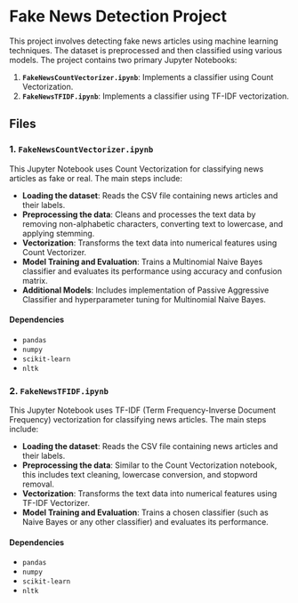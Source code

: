 # Fake News Detection Project

This project involves detecting fake news articles using machine learning techniques. The dataset is preprocessed and then classified using various models. The project contains two primary Jupyter Notebooks:

1. **`FakeNewsCountVectorizer.ipynb`**: Implements a classifier using Count Vectorization.
2. **`FakeNewsTFIDF.ipynb`**: Implements a classifier using TF-IDF vectorization.

## Files

### 1. `FakeNewsCountVectorizer.ipynb`

This Jupyter Notebook uses Count Vectorization for classifying news articles as fake or real. The main steps include:

- **Loading the dataset**: Reads the CSV file containing news articles and their labels.
- **Preprocessing the data**: Cleans and processes the text data by removing non-alphabetic characters, converting text to lowercase, and applying stemming.
- **Vectorization**: Transforms the text data into numerical features using Count Vectorizer.
- **Model Training and Evaluation**: Trains a Multinomial Naive Bayes classifier and evaluates its performance using accuracy and confusion matrix.
- **Additional Models**: Includes implementation of Passive Aggressive Classifier and hyperparameter tuning for Multinomial Naive Bayes.

#### Dependencies

- `pandas`
- `numpy`
- `scikit-learn`
- `nltk`

### 2. `FakeNewsTFIDF.ipynb`

This Jupyter Notebook uses TF-IDF (Term Frequency-Inverse Document Frequency) vectorization for classifying news articles. The main steps include:

- **Loading the dataset**: Reads the CSV file containing news articles and their labels.
- **Preprocessing the data**: Similar to the Count Vectorization notebook, this includes text cleaning, lowercase conversion, and stopword removal.
- **Vectorization**: Transforms the text data into numerical features using TF-IDF Vectorizer.
- **Model Training and Evaluation**: Trains a chosen classifier (such as Naive Bayes or any other classifier) and evaluates its performance.

#### Dependencies

- `pandas`
- `numpy`
- `scikit-learn`
- `nltk`

